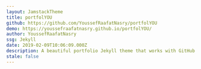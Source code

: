 ```yaml
---
layout: JamstackTheme
title: portfolYOU
github: https://github.com/YoussefRaafatNasry/portfolYOU
demo: https://youssefraafatnasry.github.io/portfolYOU/
author: YoussefRaafatNasry
ssg: Jekyll
date: 2019-02-09T10:06:09.000Z
description: A beautiful portfolio Jekyll theme that works with GitHub Pages.
stale: false
---
```

